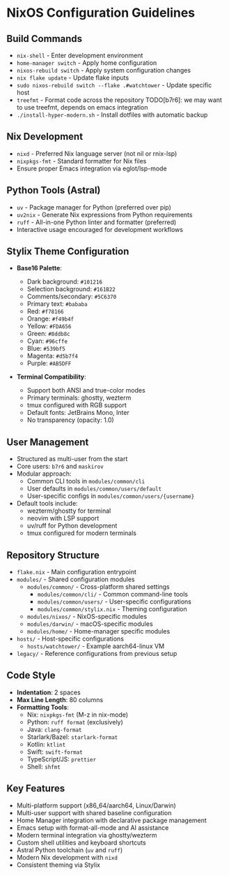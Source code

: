 # NixOS Configuration Guidelines

## Build Commands
- `nix-shell` - Enter development environment
- `home-manager switch` - Apply home configuration
- `nixos-rebuild switch` - Apply system configuration changes 
- `nix flake update` - Update flake inputs
- `sudo nixos-rebuild switch --flake .#watchtower` - Update specific host
- `treefmt` - Format code across the repository
  TODO[b7r6]: we may want to use treefmt, depends on emacs integration
- `./install-hyper-modern.sh` - Install dotfiles with automatic backup

## Nix Development
- `nixd` - Preferred Nix language server (not nil or rnix-lsp)
- `nixpkgs-fmt` - Standard formatter for Nix files
- Ensure proper Emacs integration via eglot/lsp-mode

## Python Tools (Astral)
- `uv` - Package manager for Python (preferred over pip)
- `uv2nix` - Generate Nix expressions from Python requirements
- `ruff` - All-in-one Python linter and formatter (preferred)
- Interactive usage encouraged for development workflows

## Stylix Theme Configuration
- **Base16 Palette**:
  - Dark background: `#101216`
  - Selection background: `#161B22` 
  - Comments/secondary: `#5C6370`
  - Primary text: `#bababa`
  - Red: `#f78166`
  - Orange: `#f49b4f`
  - Yellow: `#FDA656`
  - Green: `#8ddb8c`
  - Cyan: `#96cffe`
  - Blue: `#539bf5`
  - Magenta: `#d5b7f4`
  - Purple: `#AB5DFF`

- **Terminal Compatibility**:
  - Support both ANSI and true-color modes
  - Primary terminals: ghostty, wezterm
  - tmux configured with RGB support
  - Default fonts: JetBrains Mono, Inter
  - No transparency (opacity: 1.0)

## User Management
- Structured as multi-user from the start
- Core users: `b7r6` and `maskirov`
- Modular approach:
  - Common CLI tools in `modules/common/cli`
  - User defaults in `modules/common/users/default`
  - User-specific configs in `modules/common/users/{username}`
- Default tools include:
  - wezterm/ghostty for terminal
  - neovim with LSP support
  - uv/ruff for Python development
  - tmux configured for modern terminals

## Repository Structure
- `flake.nix` - Main configuration entrypoint
- `modules/` - Shared configuration modules
  - `modules/common/` - Cross-platform shared settings
    - `modules/common/cli/` - Common command-line tools
    - `modules/common/users/` - User-specific configurations
    - `modules/common/stylix.nix` - Theming configuration
  - `modules/nixos/` - NixOS-specific modules
  - `modules/darwin/` - macOS-specific modules
  - `modules/home/` - Home-manager specific modules
- `hosts/` - Host-specific configurations
  - `hosts/watchtower/` - Example aarch64-linux VM
- `legacy/` - Reference configurations from previous setup

## Code Style
- **Indentation**: 2 spaces
- **Max Line Length**: 80 columns
- **Formatting Tools**:
  - Nix: `nixpkgs-fmt` (M-z in nix-mode)
  - Python: `ruff format` (exclusively)
  - Java: `clang-format`
  - Starlark/Bazel: `starlark-format`
  - Kotlin: `ktlint`
  - Swift: `swift-format`
  - TypeScript/JS: `prettier`
  - Shell: `shfmt`

## Key Features
- Multi-platform support (x86_64/aarch64, Linux/Darwin)
- Multi-user support with shared baseline configuration
- Home Manager integration with declarative package management
- Emacs setup with format-all-mode and AI assistance
- Modern terminal integration via ghostty/wezterm
- Custom shell utilities and keyboard shortcuts
- Astral Python toolchain (`uv` and `ruff`)
- Modern Nix development with `nixd`
- Consistent theming via Stylix